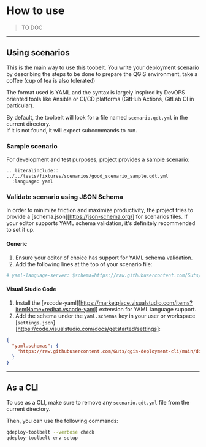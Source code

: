 # How to use

> TO DOC

----

## Using scenarios

This is the main way to use this toobelt. You write your deployment scenario by describing the steps to be done to prepare the QGIS environment, take a coffee (cup of tea is also tolerated)

The format used is YAML and the syntax is largely inspired by DevOPS oriented tools like Ansible or CI/CD platforms (GitHub Actions, GitLab CI in particular).

By default, the toolbelt will look for a file named `scenario.qdt.yml` in the current directory.  
If it is not found, it will expect subcommands to run.

### Sample scenario

For development and test purposes, project provides a [sample scenario](https://github.com/Guts/qgis-deployment-cli/blob/main/tests/fixtures/scenarios/good_scenario_sample.qdt.yml):

```{eval-rst}
.. literalinclude:: ../../tests/fixtures/scenarios/good_scenario_sample.qdt.yml
  :language: yaml
```

### Validate scenario using JSON Schema

In order to minimize friction and maximize productivity, the project tries to provide a [schema.json][https://json-schema.org/] for scenarios files. If your editor supports YAML schema validation, it's definitely recommended to set it up.

#### Generic

1. Ensure your editor of choice has support for YAML schema validation.
2. Add the following lines at the top of your scenario file:

``` yaml
# yaml-language-server: $schema=https://raw.githubusercontent.com/Guts/qgis-deployment-cli/main/docs/schemas/schema.json
```

#### Visual Studio Code

1. Install the [vscode-yaml][https://marketplace.visualstudio.com/items?itemName=redhat.vscode-yaml] extension for YAML language support.
2. Add the schema under the `yaml.schemas` key in your user or workspace [`settings.json`][https://code.visualstudio.com/docs/getstarted/settings]:

``` json
{
  "yaml.schemas": {
    "https://raw.githubusercontent.com/Guts/qgis-deployment-cli/main/docs/schemas/schema.json": "*.qdt.yml"
  }
}
```

----

## As a CLI

To use as a CLI, make sure to remove any `scenario.qdt.yml` file from the current directory.

Then, you can use the following commands:

```bash
qdeploy-toolbelt --verbose check
qdeploy-toolbelt env-setup
```
